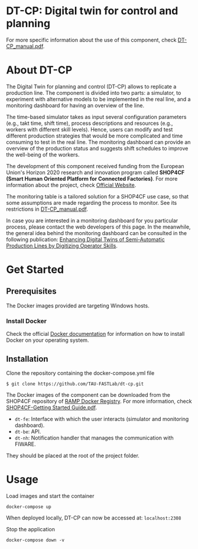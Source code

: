 # **DT-CP: Digital twin for control and planning**

For more specific information about the use of this component, check [DT-CP_manual.pdf](./DT-CP_manual.pdf).

# About DT-CP

The Digital Twin for planning and control (DT-CP) allows to replicate a production line. The component is divided into two parts: a simulator, to experiment with alternative models to be implemented in the real line, and a monitoring dashboard for having an overview of the line.

The time-based simulator takes as input several configuration parameters (e.g., takt time, shift time), process descriptions and resources (e.g., workers with different skill levels). Hence, users can modify and test different production strategies that would be more complicated and time consuming to test in the real line. The monitoring dashboard can provide an overview of the production status and suggests shift schedules to improve the well-being of the workers.

The development of this component received funding from the European Union's Horizon 2020 research and innovation program called **SHOP4CF (Smart Human Oriented Platform for Connected Factories)**. For more information about the project, check [Official Website](https://shop4cf.eu/).

The monitoring table is a tailored solution for a SHOP4CF use case, so that some assumptions are made regarding the process to monitor. See its restrictions in [DT-CP_manual.pdf](./DT-CP_manual.pdf).

In case you are interested in a monitoring dashboard for you particular process, please contact the web developers of this page.
In the meanwhile, the general idea behind the monitoring dashboard can be consulted in the following publication: [Enhancing Digital Twins of Semi-Automatic Production Lines by Digitizing Operator Skills](https://www.mdpi.com/2076-3417/13/3/1637).

# Get Started 
## Prerequisites

The Docker images provided are targeting Windows hosts.

### Install Docker

Check the official [Docker documentation](https://docs.docker.com/engine/) for information on how to install Docker on your operating system.

## Installation 

Clone the repository containing the docker-compose.yml file
```
$ git clone https://github.com/TAU-FASTLab/dt-cp.git 
```

The Docker images of the component can be downloaded from the SHOP4CF repository of [RAMP Docker Registry](https://docker.ramp.eu/). 
For more information, check [SHOP4CF-Getting Started Guide.pdf](./SHOP4CF-Getting_Started_Guide.pdf).
-	`dt-fe`: Interface with which the user interacts (simulator and monitoring dashboard).
-	`dt-be`: API.
-	`dt-nh`: Notification handler that manages the communication with FIWARE.

They should be placed at the root of the project folder.

# Usage

Load images and start the container
``` 
docker-compose up 
```

When deployed locally, DT-CP can now be accessed at: `localhost:2308`

Stop the application
``` 
docker-compose down -v
``` 
